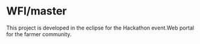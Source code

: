 # WFI/master
This project is developed in the eclipse for the Hackathon event.Web portal for the farmer community.
